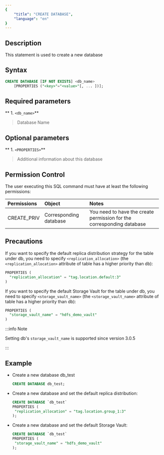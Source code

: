 ```yaml
---
{
    "title": "CREATE DATABASE",
    "language": "en"
}
---
```


<!--
Licensed to the Apache Software Foundation (ASF) under one
or more contributor license agreements.  See the NOTICE file
distributed with this work for additional information
regarding copyright ownership.  The ASF licenses this file
to you under the Apache License, Version 2.0 (the
"License"); you may not use this file except in compliance
with the License.  You may obtain a copy of the License at

  http://www.apache.org/licenses/LICENSE-2.0

Unless required by applicable law or agreed to in writing,
software distributed under the License is distributed on an
"AS IS" BASIS, WITHOUT WARRANTIES OR CONDITIONS OF ANY
KIND, either express or implied.  See the License for the
specific language governing permissions and limitations
under the License.
-->


## Description

This statement is used to create a new database

## Syntax

```sql
CREATE DATABASE [IF NOT EXISTS] <db_name>
    [PROPERTIES ("<key>"="<value>"[, ... ])];
```

## Required parameters

** 1. `<db_name>`**
>  Database Name

## Optional parameters

** 1. `<PROPERTIES>`**
>  Additional information about this database

## Permission Control

The user executing this SQL command must have at least the following permissions:

| Permissions         | Object    | Notes             |
|:-----------|:------|:---------------|
| CREATE_PRIV | Corresponding database | You need to have the create permission for the corresponding database |


## Precautions

If you want to specify the default replica distribution strategy for the table under db, you need to specify `<replication_allocation>` (the `<replication_allocation>` attribute of table has a higher priority than db):

  ```sql
  PROPERTIES (
    "replication_allocation" = "tag.location.default:3"
  )
  ```

If you want to specify the default Storage Vault for the table under db, you need to specify `<storage_vault_name>` (the `<storage_vault_name>` attribute of table has a higher priority than db):

  ```sql
  PROPERTIES (
    "storage_vault_name" = "hdfs_demo_vault"
  )
  ```

:::info Note

Setting db's `storage_vault_name` is supported since version 3.0.5

:::

## Example

- Create a new database db_test

   ```sql
   CREATE DATABASE db_test;
   ```

- Create a new database and set the default replica distribution:

   ```sql
   CREATE DATABASE `db_test`
   PROPERTIES (
   	"replication_allocation" = "tag.location.group_1:3"
   );
   ```

- Create a new database and set the default Storage Vault:

   ```sql
   CREATE DATABASE `db_test`
   PROPERTIES (
   	"storage_vault_name" = "hdfs_demo_vault"
   );
   ```
